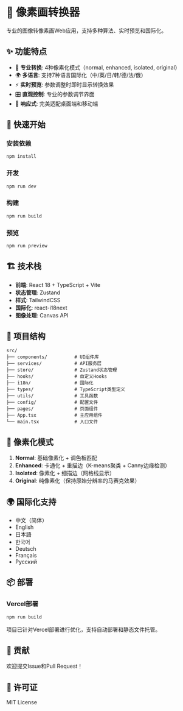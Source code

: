 # 🎨 像素画转换器

专业的图像转像素画Web应用，支持多种算法、实时预览和国际化。

## ✨ 功能特点

- 🎯 **专业转换**: 4种像素化模式（normal, enhanced, isolated, original）
- 🌍 **多语言**: 支持7种语言国际化（中/英/日/韩/德/法/俄）
- ⚡ **实时预览**: 参数调整时即时显示转换效果
- 🎛️ **直观控制**: 专业的参数调节界面
- 📱 **响应式**: 完美适配桌面端和移动端

## 🚀 快速开始

### 安装依赖
```bash
npm install
```

### 开发
```bash
npm run dev
```

### 构建
```bash
npm run build
```

### 预览
```bash
npm run preview
```

## 🏗️ 技术栈

- **前端**: React 18 + TypeScript + Vite
- **状态管理**: Zustand
- **样式**: TailwindCSS
- **国际化**: react-i18next
- **图像处理**: Canvas API

## 📁 项目结构

```
src/
├── components/          # UI组件库
├── services/            # API服务层
├── store/               # Zustand状态管理
├── hooks/               # 自定义Hooks
├── i18n/                # 国际化
├── types/               # TypeScript类型定义
├── utils/               # 工具函数
├── config/              # 配置文件
├── pages/               # 页面组件
├── App.tsx              # 主应用组件
└── main.tsx             # 入口文件
```

## 🎨 像素化模式

1. **Normal**: 基础像素化 + 调色板匹配
2. **Enhanced**: 卡通化 + 重描边（K-means聚类 + Canny边缘检测）
3. **Isolated**: 像素化 + 细描边（网格线显示）
4. **Original**: 纯像素化（保持原始分辨率的马赛克效果）

## 🌍 国际化支持

- 中文（简体）
- English
- 日本語
- 한국어
- Deutsch
- Français
- Русский

## 📦 部署

### Vercel部署
```bash
npm run build
```

项目已针对Vercel部署进行优化，支持自动部署和静态文件托管。

## 🤝 贡献

欢迎提交Issue和Pull Request！

## 📄 许可证

MIT License